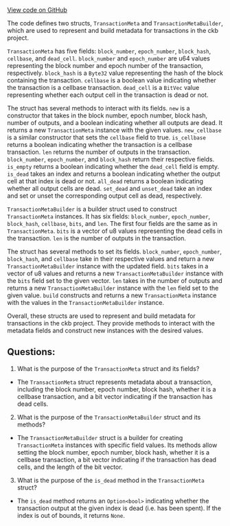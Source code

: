 [View code on GitHub](https://github.com/nervosnetwork/ckb/util/types/src/core/transaction_meta.rs)

The code defines two structs, `TransactionMeta` and `TransactionMetaBuilder`, which are used to represent and build metadata for transactions in the ckb project. 

`TransactionMeta` has five fields: `block_number`, `epoch_number`, `block_hash`, `cellbase`, and `dead_cell`. `block_number` and `epoch_number` are u64 values representing the block number and epoch number of the transaction, respectively. `block_hash` is a `Byte32` value representing the hash of the block containing the transaction. `cellbase` is a boolean value indicating whether the transaction is a cellbase transaction. `dead_cell` is a `BitVec` value representing whether each output cell in the transaction is dead or not. 

The struct has several methods to interact with its fields. `new` is a constructor that takes in the block number, epoch number, block hash, number of outputs, and a boolean indicating whether all outputs are dead. It returns a new `TransactionMeta` instance with the given values. `new_cellbase` is a similar constructor that sets the `cellbase` field to true. `is_cellbase` returns a boolean indicating whether the transaction is a cellbase transaction. `len` returns the number of outputs in the transaction. `block_number`, `epoch_number`, and `block_hash` return their respective fields. `is_empty` returns a boolean indicating whether the `dead_cell` field is empty. `is_dead` takes an index and returns a boolean indicating whether the output cell at that index is dead or not. `all_dead` returns a boolean indicating whether all output cells are dead. `set_dead` and `unset_dead` take an index and set or unset the corresponding output cell as dead, respectively. 

`TransactionMetaBuilder` is a builder struct used to construct `TransactionMeta` instances. It has six fields: `block_number`, `epoch_number`, `block_hash`, `cellbase`, `bits`, and `len`. The first four fields are the same as in `TransactionMeta`. `bits` is a vector of u8 values representing the dead cells in the transaction. `len` is the number of outputs in the transaction. 

The struct has several methods to set its fields. `block_number`, `epoch_number`, `block_hash`, and `cellbase` take in their respective values and return a new `TransactionMetaBuilder` instance with the updated field. `bits` takes in a vector of u8 values and returns a new `TransactionMetaBuilder` instance with the `bits` field set to the given vector. `len` takes in the number of outputs and returns a new `TransactionMetaBuilder` instance with the `len` field set to the given value. `build` constructs and returns a new `TransactionMeta` instance with the values in the `TransactionMetaBuilder` instance. 

Overall, these structs are used to represent and build metadata for transactions in the ckb project. They provide methods to interact with the metadata fields and construct new instances with the desired values.
## Questions: 
 1. What is the purpose of the `TransactionMeta` struct and its fields?
- The `TransactionMeta` struct represents metadata about a transaction, including the block number, epoch number, block hash, whether it is a cellbase transaction, and a bit vector indicating if the transaction has dead cells.

2. What is the purpose of the `TransactionMetaBuilder` struct and its methods?
- The `TransactionMetaBuilder` struct is a builder for creating `TransactionMeta` instances with specific field values. Its methods allow setting the block number, epoch number, block hash, whether it is a cellbase transaction, a bit vector indicating if the transaction has dead cells, and the length of the bit vector.

3. What is the purpose of the `is_dead` method in the `TransactionMeta` struct?
- The `is_dead` method returns an `Option<bool>` indicating whether the transaction output at the given index is dead (i.e. has been spent). If the index is out of bounds, it returns `None`.